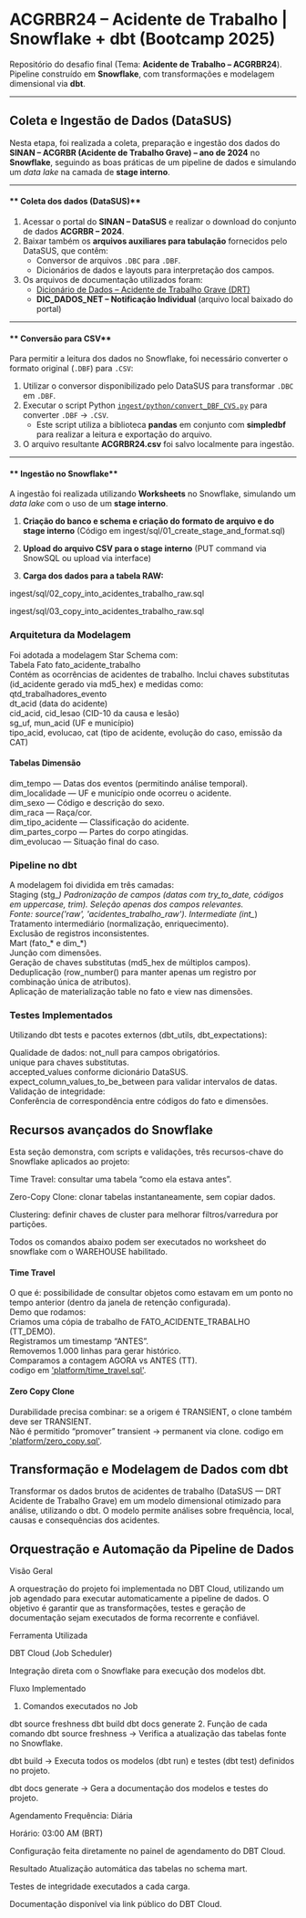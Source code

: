 # ACGRBR24 – Acidente de Trabalho | Snowflake + dbt (Bootcamp 2025)

Repositório do desafio final (Tema: **Acidente de Trabalho – ACGRBR24**).  
Pipeline construído em **Snowflake**, com transformações e modelagem dimensional via **dbt**.  

---

 ## Coleta e Ingestão de Dados (DataSUS)

Nesta etapa, foi realizada a coleta, preparação e ingestão dos dados do **SINAN – ACGRBR (Acidente de Trabalho Grave) – ano de 2024** no **Snowflake**, seguindo as boas práticas de um pipeline de dados e simulando um *data lake* na camada de **stage interno**.

---

#### ** Coleta dos dados (DataSUS)**
1. Acessar o portal do **SINAN – DataSUS** e realizar o download do conjunto de dados **ACGRBR – 2024**.  
2. Baixar também os **arquivos auxiliares para tabulação** fornecidos pelo DataSUS, que contêm:
   - Conversor de arquivos `.DBC` para `.DBF`.
   - Dicionários de dados e layouts para interpretação dos campos.
3. Os arquivos de documentação utilizados foram:
   - [Dicionário de Dados – Acidente de Trabalho Grave (DRT)](https://portalsinan.saude.gov.br/images/documentos/Agravos/DRT%20Acidente%20Trabalho%20Grave/DIC_DADOS_DRT_Acidente_Trabalho_grave_v5.pdf)
   - **DIC_DADOS_NET – Notificação Individual** (arquivo local baixado do portal)

---

#### ** Conversão para CSV**
Para permitir a leitura dos dados no Snowflake, foi necessário converter o formato original (`.DBF`) para `.CSV`:

1. Utilizar o conversor disponibilizado pelo DataSUS para transformar `.DBC` em `.DBF`.
2. Executar o script Python [`ingest/python/convert_DBF_CVS.py`](ingest/python/convert_DBF_CVS.py) para converter `.DBF` → `.CSV`.  
   - Este script utiliza a biblioteca **pandas** em conjunto com **simpledbf** para realizar a leitura e exportação do arquivo.
3. O arquivo resultante **ACGRBR24.csv** foi salvo localmente para ingestão.

---

#### ** Ingestão no Snowflake**
A ingestão foi realizada utilizando **Worksheets** no Snowflake, simulando um *data lake* com o uso de um **stage interno**.

1. **Criação do banco e schema e criação do formato de arquivo e do stage interno**
(Código em ingest/sql/01_create_stage_and_format.sql)

2. **Upload do arquivo CSV para o stage interno** (PUT command via SnowSQL ou upload via interface)

3. **Carga dos dados para a tabela RAW:**

ingest/sql/02_copy_into_acidentes_trabalho_raw.sql

ingest/sql/03_copy_into_acidentes_trabalho_raw.sql

### Arquitetura da Modelagem

Foi adotada a modelagem Star Schema com:    
Tabela Fato 
fato_acidente_trabalho  
Contém as ocorrências de acidentes de trabalho.
Inclui chaves substitutas (id_acidente gerado via md5_hex) e medidas como:
qtd_trabalhadores_evento    
dt_acid (data do acidente)  
cid_acid, cid_lesao (CID-10 da causa e lesão)   
sg_uf, mun_acid (UF e município)    
tipo_acid, evolucao, cat (tipo de acidente, evolução do caso, emissão da CAT)  


#### Tabelas Dimensão   

dim_tempo — Datas dos eventos (permitindo análise temporal).    
dim_localidade — UF e município onde ocorreu o acidente.        
dim_sexo — Código e descrição do sexo.  
dim_raca — Raça/cor.    
dim_tipo_acidente — Classificação do acidente.  
dim_partes_corpo — Partes do corpo atingidas.   
dim_evolucao — Situação final do caso.  


### Pipeline no dbt 

A modelagem foi dividida em três camadas:   
Staging (stg_*) 
Padronização de campos (datas com try_to_date, códigos em uppercase, trim). 
Seleção apenas dos campos relevantes.   
Fonte: source('raw', 'acidentes_trabalho_raw'). 
Intermediate (int_*)    
Tratamento intermediário (normalização, enriquecimento).    
Exclusão de registros inconsistentes.   
Mart (fato_* e dim_*)   
Junção com dimensões.   
Geração de chaves substitutas (md5_hex de múltiplos campos).    
Deduplicação (row_number() para manter apenas um registro por combinação única de atributos).   
Aplicação de materialização table no fato e view nas dimensões. 


### Testes Implementados    

Utilizando dbt tests e pacotes externos (dbt_utils, dbt_expectations):

Qualidade de dados: 
not_null para campos obrigatórios.  
unique para chaves substitutas.     
accepted_values conforme dicionário DataSUS.    
expect_column_values_to_be_between para validar intervalos de datas.    
Validação de integridade:   
Conferência de correspondência entre códigos do fato e dimensões.

##  Recursos avançados do Snowflake

Esta seção demonstra, com scripts e validações, três recursos-chave do Snowflake aplicados ao projeto:

Time Travel: consultar uma tabela “como ela estava antes”.  

Zero-Copy Clone: clonar tabelas instantaneamente, sem copiar dados. 

Clustering: definir chaves de cluster para melhorar filtros/varredura por partições.    

Todos os comandos abaixo podem ser executados no worksheet do snowflake com o WAREHOUSE habilitado. 


#### Time Travel

O que é: possibilidade de consultar objetos como estavam em um ponto no tempo anterior (dentro da janela de retenção configurada).  
Demo que rodamos:   
Criamos uma cópia de trabalho de FATO_ACIDENTE_TRABALHO (TT_DEMO).  
Registramos um timestamp “ANTES”.   
Removemos 1.000 linhas para gerar histórico.    
Comparamos a contagem AGORA vs ANTES (TT).  
codigo em ['platform/time_travel.sql'](platform/time_travel.sql).   

#### Zero Copy Clone

Durabilidade precisa combinar: se a origem é TRANSIENT, o clone também deve ser TRANSIENT.  
Não é permitido “promover” transient → permanent via clone. 
codigo em ['platform/zero_copy.sql'](platform/zero_copy.sql).   

##  Transformação e Modelagem de Dados com dbt  

Transformar os dados brutos de acidentes de trabalho (DataSUS — DRT Acidente de Trabalho Grave) em um modelo dimensional otimizado para análise, utilizando o dbt.
O modelo permite análises sobre frequência, local, causas e consequências dos acidentes.



##  Orquestração e Automação da Pipeline de Dados

Visão Geral

A orquestração do projeto foi implementada no DBT Cloud, utilizando um job agendado para executar automaticamente a pipeline de dados.
O objetivo é garantir que as transformações, testes e geração de documentação sejam executados de forma recorrente e confiável.

Ferramenta Utilizada

DBT Cloud (Job Scheduler)

Integração direta com o Snowflake para execução dos modelos dbt.

Fluxo Implementado
1. Comandos executados no Job

dbt source freshness
dbt build
dbt docs generate
2. Função de cada comando
dbt source freshness → Verifica a atualização das tabelas fonte no Snowflake.

dbt build → Executa todos os modelos (dbt run) e testes (dbt test) definidos no projeto.

dbt docs generate → Gera a documentação dos modelos e testes do projeto.

Agendamento
Frequência: Diária

Horário: 03:00 AM (BRT)

Configuração feita diretamente no painel de agendamento do DBT Cloud.

Resultado
Atualização automática das tabelas no schema mart.

Testes de integridade executados a cada carga.

Documentação disponível via link público do DBT Cloud.
